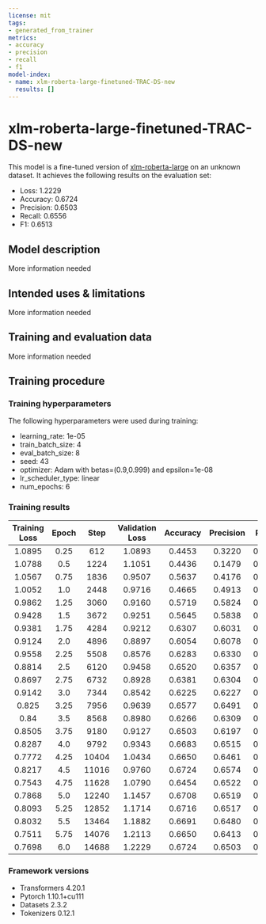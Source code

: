 ```yaml
---
license: mit
tags:
- generated_from_trainer
metrics:
- accuracy
- precision
- recall
- f1
model-index:
- name: xlm-roberta-large-finetuned-TRAC-DS-new
  results: []
---
```


<!-- This model card has been generated automatically according to the information the Trainer had access to. You
should probably proofread and complete it, then remove this comment. -->

# xlm-roberta-large-finetuned-TRAC-DS-new

This model is a fine-tuned version of [xlm-roberta-large](https://huggingface.co/xlm-roberta-large) on an unknown dataset.
It achieves the following results on the evaluation set:
- Loss: 1.2229
- Accuracy: 0.6724
- Precision: 0.6503
- Recall: 0.6556
- F1: 0.6513

## Model description

More information needed

## Intended uses & limitations

More information needed

## Training and evaluation data

More information needed

## Training procedure

### Training hyperparameters

The following hyperparameters were used during training:
- learning_rate: 1e-05
- train_batch_size: 4
- eval_batch_size: 8
- seed: 43
- optimizer: Adam with betas=(0.9,0.999) and epsilon=1e-08
- lr_scheduler_type: linear
- num_epochs: 6

### Training results

| Training Loss | Epoch | Step  | Validation Loss | Accuracy | Precision | Recall | F1     |
|:-------------:|:-----:|:-----:|:---------------:|:--------:|:---------:|:------:|:------:|
| 1.0895        | 0.25  | 612   | 1.0893          | 0.4453   | 0.3220    | 0.4654 | 0.3554 |
| 1.0788        | 0.5   | 1224  | 1.1051          | 0.4436   | 0.1479    | 0.3333 | 0.2049 |
| 1.0567        | 0.75  | 1836  | 0.9507          | 0.5637   | 0.4176    | 0.4948 | 0.4279 |
| 1.0052        | 1.0   | 2448  | 0.9716          | 0.4665   | 0.4913    | 0.5106 | 0.4324 |
| 0.9862        | 1.25  | 3060  | 0.9160          | 0.5719   | 0.5824    | 0.5851 | 0.5517 |
| 0.9428        | 1.5   | 3672  | 0.9251          | 0.5645   | 0.5838    | 0.5903 | 0.5386 |
| 0.9381        | 1.75  | 4284  | 0.9212          | 0.6307   | 0.6031    | 0.6091 | 0.6053 |
| 0.9124        | 2.0   | 4896  | 0.8897          | 0.6054   | 0.6078    | 0.6169 | 0.5895 |
| 0.9558        | 2.25  | 5508  | 0.8576          | 0.6283   | 0.6330    | 0.6077 | 0.6094 |
| 0.8814        | 2.5   | 6120  | 0.9458          | 0.6520   | 0.6357    | 0.6270 | 0.6286 |
| 0.8697        | 2.75  | 6732  | 0.8928          | 0.6381   | 0.6304    | 0.6259 | 0.6228 |
| 0.9142        | 3.0   | 7344  | 0.8542          | 0.6225   | 0.6227    | 0.6272 | 0.6124 |
| 0.825         | 3.25  | 7956  | 0.9639          | 0.6577   | 0.6491    | 0.6089 | 0.6093 |
| 0.84          | 3.5   | 8568  | 0.8980          | 0.6266   | 0.6309    | 0.6169 | 0.6130 |
| 0.8505        | 3.75  | 9180  | 0.9127          | 0.6503   | 0.6197    | 0.6130 | 0.6154 |
| 0.8287        | 4.0   | 9792  | 0.9343          | 0.6683   | 0.6515    | 0.6527 | 0.6488 |
| 0.7772        | 4.25  | 10404 | 1.0434          | 0.6650   | 0.6461    | 0.6454 | 0.6437 |
| 0.8217        | 4.5   | 11016 | 0.9760          | 0.6724   | 0.6574    | 0.6550 | 0.6533 |
| 0.7543        | 4.75  | 11628 | 1.0790          | 0.6454   | 0.6522    | 0.6342 | 0.6327 |
| 0.7868        | 5.0   | 12240 | 1.1457          | 0.6708   | 0.6519    | 0.6445 | 0.6463 |
| 0.8093        | 5.25  | 12852 | 1.1714          | 0.6716   | 0.6517    | 0.6525 | 0.6509 |
| 0.8032        | 5.5   | 13464 | 1.1882          | 0.6691   | 0.6480    | 0.6542 | 0.6489 |
| 0.7511        | 5.75  | 14076 | 1.2113          | 0.6650   | 0.6413    | 0.6458 | 0.6429 |
| 0.7698        | 6.0   | 14688 | 1.2229          | 0.6724   | 0.6503    | 0.6556 | 0.6513 |


### Framework versions

- Transformers 4.20.1
- Pytorch 1.10.1+cu111
- Datasets 2.3.2
- Tokenizers 0.12.1
